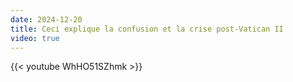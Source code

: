 ```yaml
---
date: 2024-12-20
title: Ceci explique la confusion et la crise post-Vatican II
video: true
---
```



{{< youtube WhHO51SZhmk >}}
